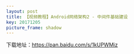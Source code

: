 ```yaml
---
layout: post
title: 【视频教程】Android网络架构2 - 中间件基础建设
key: 20171205
picture_frame: shadow
---
```


下载地址：https://pan.baidu.com/s/1kUPWMiz